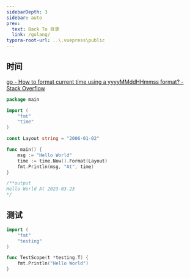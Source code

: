 ```yaml
---
sidebarDepth: 3
sidebar: auto
prev:
  text: Back To 目录
  link: /golang/
typora-root-url: ..\.vuepress\public
---
```




## 时间

[go - How to format current time using a yyyyMMddHHmmss format? - Stack Overflow](https://stackoverflow.com/questions/20234104/how-to-format-current-time-using-a-yyyymmddhhmmss-format)

```go
package main

import (
	"fmt"
	"time"
)

const Layout string = "2006-01-02"

func main() {
	msg := "Hello World"
	time := time.Now().Format(Layout)
	fmt.Println(msg, "At", time)
}

/**output
Hello World At 2023-03-23
*/
```

## 测试

```go
import (
	"fmt"
	"testing"
)

func TestScope(t *testing.T) {
	fmt.Println("Hello World")
}
```

